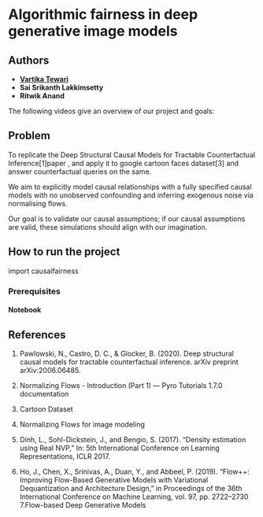 # Algorithmic fairness in deep generative image models
## Authors

* [**Vartika Tewari**](https://www.linkedin.com/in/vartika-tewari1992/)
* **Sai Srikanth Lakkimsetty**
* **Ritwik Anand**



The following videos give an overview of our project and goals:

## Problem
To replicate the Deep Structural Causal Models for Tractable Counterfactual Inference[1]paper , and apply it to google cartoon faces dataset[3] and answer counterfactual queries on the same. 

We aim to explicitly model causal relationships with a fully specified causal models with no unobserved confounding and inferring exogenous noise via  normalising flows.

Our goal is to validate our causal assumptions; if our causal assumptions are valid, these simulations should align with our imagination.



## How to run the project
import causalfairness

### Prerequisites 


#### Notebook




## References
1. Pawlowski, N., Castro, D. C., & Glocker, B. (2020). Deep structural causal models for tractable counterfactual inference. arXiv preprint arXiv:2006.06485.

2. Normalizing Flows - Introduction (Part 1) — Pyro Tutorials 1.7.0 documentation

3. Cartoon Dataset

4. Normalizing Flows for image modeling

5. Dinh, L., Sohl-Dickstein, J., and Bengio, S. (2017). “Density estimation using Real NVP,” In: 5th International Conference on Learning Representations, ICLR 2017.
6. Ho, J., Chen, X., Srinivas, A., Duan, Y., and Abbeel, P. (2019). “Flow++: Improving Flow-Based Generative Models with Variational Dequantization and Architecture Design,” in Proceedings of the 36th International Conference on Machine Learning, vol. 97, pp. 2722–2730
7.Flow-based Deep Generative Models
